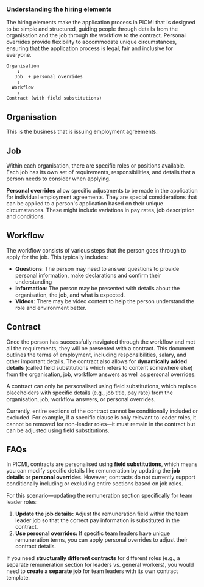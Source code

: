 ### Understanding the hiring elements

The hiring elements make the application process in PICMI that is designed to be simple and structured, guiding people through details from the organisation and the job through the workflow to the contract. Personal overrides provide flexibility to accommodate unique circumstances, ensuring that the application process is legal, fair and inclusive for everyone.


<explanation>

```
Organisation
    ↓
   Job  + personal overrides
    ↓
  Workflow
    ↓
Contract (with field substitutions)
```

## Organisation
This is the business that is issuing employment agreements. 

## Job
Within each organisation, there are specific roles or positions available. Each job has its own set of requirements, responsibilities, and details that a person needs to consider when applying.

<prompt>

**Personal overrides** allow specific adjustments to be made in the application for individual employment agreements. They are special considerations that can be applied to a person's application based on their unique circumstances. These might include variations in pay rates, job description and conditions.

</prompt>

## Workflow
The workflow consists of various steps that the person goes through to apply for the job. This typically includes:

- **Questions**: The person may need to answer questions to provide personal information, make declarations and confirm their understanding
- **Information**: The person may be presented with details about the organisation, the job, and what is expected.
- **Videos**: There may be video content to help the person understand the role and environment better.

## Contract
Once the person has successfully navigated through the workflow and met all the requirements, they will be presented with a contract. This document outlines the terms of employment, including responsibilities, salary, and other important details. The contract also allows for **dynamically added details** (called field substitutions which refers to content somewhere else) from the organisation, job, workflow answers as well as personal overrides.

<prompt>

A contract can only be personalised using field substitutions, which replace placeholders with specific details (e.g., job title, pay rate) from the organisation, job, workflow answers, or personal overrides.

Currently, entire sections of the contract cannot be conditionally included or excluded. For example, if a specific clause is only relevant to leader roles, it cannot be removed for non-leader roles—it must remain in the contract but can be adjusted using field substitutions.

</prompt>

</explanation>

## FAQs

<faq question="How can I update a specific section of the contract, such as the remuneration section, for a particular job role (e.g., team leaders) while ensuring the change applies globally to all contracts for that role?">

In PICMI, contracts are personalised using **field substitutions**, which means you can modify specific details like remuneration by updating the **job details** or **personal overrides**. However, contracts do not currently support conditionally including or excluding entire sections based on job roles.

For this scenario—updating the remuneration section specifically for team leader roles:

1. **Update the job details:** Adjust the remuneration field within the team leader job so that the correct pay information is substituted in the contract.
2. **Use personal overrides:** If specific team leaders have unique remuneration terms, you can apply personal overrides to adjust their contract details. 

If you need **structurally different contracts** for different roles (e.g., a separate remuneration section for leaders vs. general workers), you would need to **create a separate job** for team leaders with its own contract template.

</faq>
